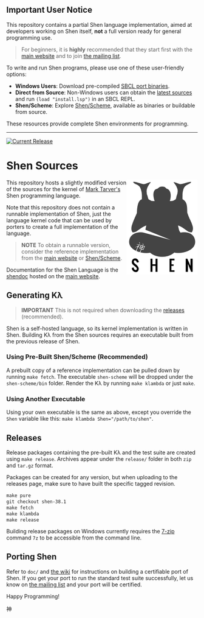 ## Important User Notice

This repository contains a partial Shen language implementation, aimed at developers working on Shen itself, **not** a full version ready for general programming use.

> For beginners, it is **highly** recommended that they start first with the [main website](https://shenlanguage.org) and to join [the mailing list](https://groups.google.com/forum/#!forum/qilang).

To write and run Shen programs, please use one of these user-friendly options:

- **Windows Users**: Download pre-compiled [SBCL port binaries](https://shenlanguage.org/download.html).
- **Direct from Source**: Non-Windows users can obtain the [latest sources](https://shenlanguage.org/download.html) and run `(load "install.lsp")` in an SBCL REPL.
- **Shen/Scheme**: Explore [Shen/Scheme](https://github.com/tizoc/shen-scheme), available as binaries or buildable from source.

These resources provide complete Shen environments for programming. 

---

[![Current Release](https://img.shields.io/badge/release-38.1-blue.svg)](https://github.com/Shen-Language/shen-sources/releases)

# Shen Sources

<a href="http://www.shenlanguage.org">
  <img src="https://raw.githubusercontent.com/Shen-Language/shen-sources/master/assets/shen.png" align="right">
</a>

This repository hosts a slightly modified version of the sources for the kernel of [Mark Tarver's](http://www.marktarver.com/) Shen programming language.

Note that this repository does not contain a runnable implementation of Shen, just the language kernel code that can be used by porters to create a full implementation of the language.

> **NOTE** To obtain a runnable version, consider the reference implementation from the [main website](https://shenlanguage.org/download.html) or [Shen/Scheme](https://github.com/tizoc/shen-scheme).

Documentation for the Shen Language is the [shendoc](http://shenlanguage.org/shendoc.htm) hosted on the [main website](http://www.shenlanguage.org).

## Generating Kλ

> **IMPORTANT** This is not required when downloading the [releases](https://github.com/Shen-Language/shen-cl/releases) (recommended).

Shen is a self-hosted language, so its kernel implementation is written in Shen. Building Kλ from the Shen sources requires an executable built from the previous release of Shen.

### Using Pre-Built Shen/Scheme (Recommended)

A prebuilt copy of a reference implementation can be pulled down by running `make fetch`. The executable `shen-scheme` will be dropped under the `shen-scheme/bin` folder. Render the Kλ by running `make klambda` or just `make`.

### Using Another Executable

Using your own executable is the same as above, except you override the `Shen` variable like this: `make klambda Shen="/path/to/shen"`.

## Releases

Release packages containing the pre-built Kλ and the test suite are created using `make release`. Archives appear under the `release/` folder in both `zip` and `tar.gz` format.

Packages can be created for any version, but when uploading to the releases page, make sure to have built the specific tagged revision.

```
make pure
git checkout shen-38.1
make fetch
make klambda
make release
```

Building release packages on Windows currently requires the [7-zip](http://www.7-zip.org/) command `7z` to be accessible from the command line.

## Porting Shen

Refer to `doc/` and [the wiki](https://github.com/Shen-Language/wiki/wiki) for instructions on building a certifiable port of Shen. If you get your port to run the standard test suite successfully, let us know on [the mailing list](https://groups.google.com/forum/#!forum/qilang) and your port will be certified.

Happy Programming!

神

